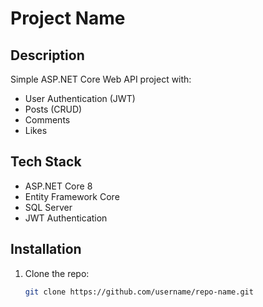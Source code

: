 ﻿# Project Name

## Description
Simple ASP.NET Core Web API project with:
- User Authentication (JWT)
- Posts (CRUD)
- Comments
- Likes

## Tech Stack
- ASP.NET Core 8
- Entity Framework Core
- SQL Server
- JWT Authentication

## Installation
1. Clone the repo:
   ```bash
   git clone https://github.com/username/repo-name.git

